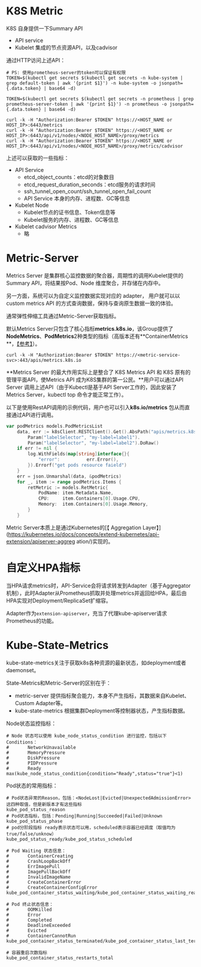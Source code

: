 # K8S Metric

K8S 自身提供一下Summary API

- API service
- Kubelet 集成的节点资源API，以及cadvisor

通过HTTP访问上述API：

```shell
# PS: 使用prometheus-server的token可以保证有权限
TOKEN=$(kubectl get secrets $(kubectl get secrets -n kube-system | grep default-token | awk '{print $1}') -n kube-system -o jsonpath={.data.token} | base64 -d)

TOKEN=$(kubectl get secrets $(kubectl get secrets -n prometheus | grep prometheus-server-token | awk '{print $1}') -n prometheus -o jsonpath={.data.token} | base64 -d)

curl -k -H "Authorization:Bearer $TOKEN" https://<HOST_NAME or HOST_IP>:6443/metrics
curl -k -H "Authorization:Bearer $TOKEN" https://<HOST_NAME or HOST_IP>:6443/api/v1/nodes/<NODE_HOST_NAME>/proxy/metrics
curl -k -H "Authorization:Bearer $TOKEN" https://<HOST_NAME or HOST_IP>:6443/api/v1/nodes/<NODE_HOST_NAME>/proxy/metrics/cadvisor
```

上述可以获取的一些指标：

- API Service
  - etcd_object_counts：etcd的对象数目
  - etcd_request_duration_seconds：etcd服务的请求时间
  - ssh_tunnel_open_count/ssh_tunnel_open_fail_count
  - API Service 本身的内存、进程数、GC等信息
- Kubelet Node
  - Kubelet节点的证书信息、Token信息等
  - Kubelet服务的内存、进程数、GC等信息
- Kubelet cadvisor Metrics
  - 略

# Metric-Server

Metrics Server 是集群核心监控数据的聚合器，周期性的调用Kubelet提供的 Summary API，将结果按Pod、Node 维度聚合，并存储在内存中。

另一方面，系统可以为自定义监控数据实现对应的 adapter， 用户就可以以 custom metrics API 的方式查询数据，保持与查询原生数据一致的体验。

通常弹性伸缩工具通过Metric-Server获取指标。

默认Metrics Server只包含了核心指标**metrics.k8s.io**，该Group提供了**NodeMetrics**、**PodMetrics**2种类型的指标（高版本还有**ContainerMetrics **，[【参考】]()）。

```shell
curl -k -H "Authorization:Bearer $TOKEN" https://<metric-service-svc>:443/apis/metrics.k8s.io
```

**Metrics Server 的最大作用实际上是整合了 K8S Metrics API 和 K8S 原有的管理平面API，使Metrics API 成为K8S集群的第一公民。**用户可以通过API Server 调用上述API（由于Kubectl是基于API Server工作的，因此安装了Metrics Server，kubectl top 命令才能正常工作）。

以下是使用RestAPI调用的示例代码，用户也可以引入**k8s.io/metrics** 包从而直接通过API进行调用。

```go
var podMetrics models.PodMetricsList
	data, err := k8sClient.RESTClient().Get().AbsPath("apis/metrics.k8s.io/v1beta1/namespaces/my-namespace/pods").
		Param("labelSelector", "my-label=label1").
		Param("labelSelector", "my-label=label2").DoRaw()
	if err != nil {
		log.WithFields(map[string]interface{}{
			"error":          err.Error(),
		}).Errorf("get pods resource faield")
	}
	err = json.Unmarshal(data, &podMetrics)
	for _, item := range podMetrics.Items {
		retMetric := models.RetMetric{
			PodName: item.Metadata.Name,
			CPU:     item.Containers[0].Usage.CPU,
			Memory:  item.Containers[0].Usage.Memory,
		}
	}
```



Metric Server本质上是通过Kubernetes的[【 Aggregation Layer】](https://kubernetes.io/docs/concepts/extend-kubernetes/api-extension/apiserver-aggreg ation/)实现的。

# 自定义HPA指标

当HPA请求metrics时，API-Service会将请求转发到Adapter（基于Aggregator机制），此时Adapter从Prometheus抓取并处理metrics并返回给HPA，最后由HPA实现对Deployment/ReplicaSet扩缩容。

Adapter作为`extension-apiserver`，充当了代理kube-apiserver请求Prometheus的功能。

# Kube-State-Metrics

kube-state-metrics关注于获取k8s各种资源的最新状态，如deployment或者daemonset。

State-Metrics和Metric-Server的区别在于：

- metric-server 提供指标聚合能力，本身不产生指标，其数据来自Kubelet、Custom Adapter等。
- kube-state-metrics 根据集群Deployment等控制器状态，产生指标数据。

Node状态监控指标：

```shell
# Node 状态可以使用 kube_node_status_condition 进行监控，包括以下Conditions：
#		NetworkUnavailable
#		MemoryPressure
#		DiskPressure
#		PIDPressure
#		Ready
max(kube_node_status_condition{condition="Ready",status="true"}<1)
```

Pod状态的常用指标：

```shell
# Pod状态异常的Reason，包括：<NodeLost|Evicted|UnexpectedAdmissionError> 这四种取值，但是新版本才有这些指标
kube_pod_status_reason
# Pod状态指标，包括：Pending|Running|Succeeded|Failed|Unknown
kube_pod_status_phase
# pod分阶段指标 ready表示状态可以用，scheduled表示容器已经调度（取值均为true/false/unknow）
kube_pod_status_ready/kube_pod_status_scheduled

# Pod Waiting 状态信息： 
# 		ContainerCreating
# 		CrashLoopBackOff
# 		ErrImagePull
# 		ImagePullBackOff
# 		InvalidImageName
# 		CreateContainerError
# 		CreateContainerConfigError
kube_pod_container_status_waiting/kube_pod_container_status_waiting_reason

# Pod 终止状态信息：
# 		OOMKilled
# 		Error
# 		Completed
# 		DeadlineExceeded
# 		Evicted
# 		ContainerCannotRun
kube_pod_container_status_terminated/kube_pod_container_status_last_terminated_reason

# 容器重启次数指标   
kube_pod_container_status_restarts_total

```





